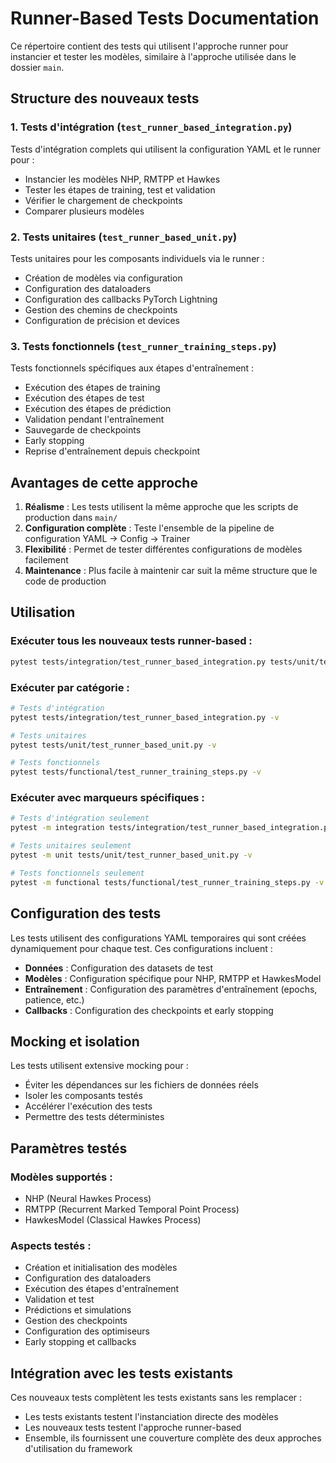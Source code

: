 # Runner-Based Tests Documentation

Ce répertoire contient des tests qui utilisent l'approche runner pour instancier et tester les modèles, similaire à l'approche utilisée dans le dossier `main`.

## Structure des nouveaux tests

### 1. Tests d'intégration (`test_runner_based_integration.py`)
Tests d'intégration complets qui utilisent la configuration YAML et le runner pour :
- Instancier les modèles NHP, RMTPP et Hawkes
- Tester les étapes de training, test et validation
- Vérifier le chargement de checkpoints
- Comparer plusieurs modèles

### 2. Tests unitaires (`test_runner_based_unit.py`)
Tests unitaires pour les composants individuels via le runner :
- Création de modèles via configuration
- Configuration des dataloaders
- Configuration des callbacks PyTorch Lightning
- Gestion des chemins de checkpoints
- Configuration de précision et devices

### 3. Tests fonctionnels (`test_runner_training_steps.py`)
Tests fonctionnels spécifiques aux étapes d'entraînement :
- Exécution des étapes de training
- Exécution des étapes de test
- Exécution des étapes de prédiction
- Validation pendant l'entraînement
- Sauvegarde de checkpoints
- Early stopping
- Reprise d'entraînement depuis checkpoint

## Avantages de cette approche

1. **Réalisme** : Les tests utilisent la même approche que les scripts de production dans `main/`
2. **Configuration complète** : Teste l'ensemble de la pipeline de configuration YAML → Config → Trainer
3. **Flexibilité** : Permet de tester différentes configurations de modèles facilement
4. **Maintenance** : Plus facile à maintenir car suit la même structure que le code de production

## Utilisation

### Exécuter tous les nouveaux tests runner-based :
```bash
pytest tests/integration/test_runner_based_integration.py tests/unit/test_runner_based_unit.py tests/functional/test_runner_training_steps.py -v
```

### Exécuter par catégorie :
```bash
# Tests d'intégration
pytest tests/integration/test_runner_based_integration.py -v

# Tests unitaires
pytest tests/unit/test_runner_based_unit.py -v

# Tests fonctionnels
pytest tests/functional/test_runner_training_steps.py -v
```

### Exécuter avec marqueurs spécifiques :
```bash
# Tests d'intégration seulement
pytest -m integration tests/integration/test_runner_based_integration.py -v

# Tests unitaires seulement
pytest -m unit tests/unit/test_runner_based_unit.py -v

# Tests fonctionnels seulement
pytest -m functional tests/functional/test_runner_training_steps.py -v
```

## Configuration des tests

Les tests utilisent des configurations YAML temporaires qui sont créées dynamiquement pour chaque test. Ces configurations incluent :

- **Données** : Configuration des datasets de test
- **Modèles** : Configuration spécifique pour NHP, RMTPP et HawkesModel
- **Entraînement** : Configuration des paramètres d'entraînement (epochs, patience, etc.)
- **Callbacks** : Configuration des checkpoints et early stopping

## Mocking et isolation

Les tests utilisent extensive mocking pour :
- Éviter les dépendances sur les fichiers de données réels
- Isoler les composants testés
- Accélérer l'exécution des tests
- Permettre des tests déterministes

## Paramètres testés

### Modèles supportés :
- NHP (Neural Hawkes Process)
- RMTPP (Recurrent Marked Temporal Point Process)
- HawkesModel (Classical Hawkes Process)

### Aspects testés :
- Création et initialisation des modèles
- Configuration des dataloaders
- Exécution des étapes d'entraînement
- Validation et test
- Prédictions et simulations
- Gestion des checkpoints
- Configuration des optimiseurs
- Early stopping et callbacks

## Intégration avec les tests existants

Ces nouveaux tests complètent les tests existants sans les remplacer :
- Les tests existants testent l'instanciation directe des modèles
- Les nouveaux tests testent l'approche runner-based
- Ensemble, ils fournissent une couverture complète des deux approches d'utilisation du framework
